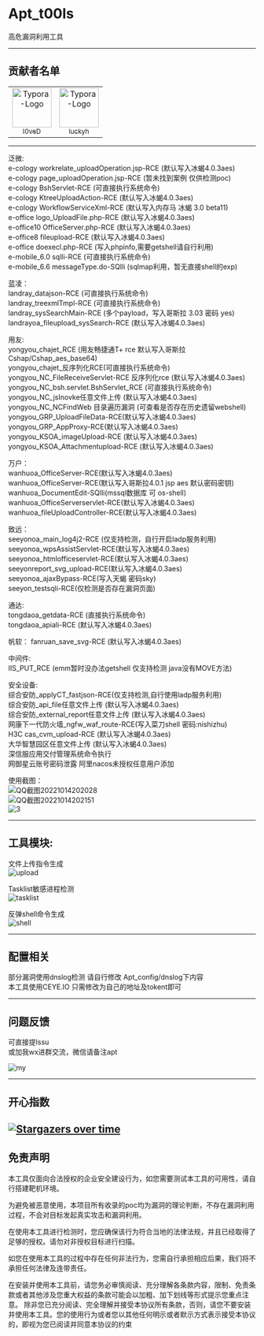 # Apt_t00ls

高危漏洞利用工具

---  

## 贡献者名单

<div><table frame=void>
	<tr>
        <td align="center">
            <img src="./image/I0veD.jpg"
                  alt="Typora-Logo"
                  height="80"/>
            <br>
            <a href="https://github.com/cdxiaodong"><sub>I0veD</sub></a>
        </td>  
        <td align="center">
            <img src="./image/luckyh.jpg"
                  alt="Typora-Logo"
                  height="80"/>
            <br>
            <a href="https://github.com/stop-bullshit"><sub>luckyh</sub></a>
        </td>
    </tr>
</table></div>

---

泛微:  
e-cology workrelate_uploadOperation.jsp-RCE (默认写入冰蝎4.0.3aes)  
e-cology page_uploadOperation.jsp-RCE (暂未找到案例 仅供检测poc)  
e-cology BshServlet-RCE (可直接执行系统命令)  
e-cology KtreeUploadAction-RCE (默认写入冰蝎4.0.3aes)  
e-cology WorkflowServiceXml-RCE (默认写入内存马 冰蝎 3.0 beta11)  
e-office logo_UploadFile.php-RCE (默认写入冰蝎4.0.3aes)  
e-office10 OfficeServer.php-RCE (默认写入冰蝎4.0.3aes)  
e-office8 fileupload-RCE (默认写入冰蝎4.0.3aes)  
e-office doexecl.php-RCE (写入phpinfo,需要getshell请自行利用)  
e-mobile_6.0 sqlli-RCE (可直接执行系统命令)  
e-mobile_6.6 messageType.do-SQlli (sqlmap利用，暂无直接shell的exp)

蓝凌：  
landray_datajson-RCE (可直接执行系统命令)  
landray_treexmlTmpl-RCE (可直接执行系统命令)  
landray_sysSearchMain-RCE (多个payload，写入哥斯拉 3.03 密码 yes)  
landrayoa_fileupload_sysSearch-RCE (默认写入冰蝎4.0.3aes)

用友:  
yongyou_chajet_RCE (用友畅捷通T+ rce 默认写入哥斯拉 Cshap/Cshap_aes_base64)  
yongyou_chajet_反序列化RCE(可直接执行系统命令)  
yongyou_NC_FileReceiveServlet-RCE 反序列化rce (默认写入冰蝎4.0.3aes)  
yongyou_NC_bsh.servlet.BshServlet_RCE (可直接执行系统命令)  
yongyou_NC_jsInovke任意文件上传 (默认写入冰蝎4.0.3aes)  
yongyou_NC_NCFindWeb 目录遍历漏洞 (可查看是否存在历史遗留webshell)  
yongyou_GRP_UploadFileData-RCE(默认写入冰蝎4.0.3aes)  
yongyou_GRP_AppProxy-RCE(默认写入冰蝎4.0.3aes)  
yongyou_KSOA_imageUpload-RCE (默认写入冰蝎4.0.3aes)  
yongyou_KSOA_Attachmentupload-RCE (默认写入冰蝎4.0.3aes)

万户：  
wanhuoa_OfficeServer-RCE(默认写入冰蝎4.0.3aes)    
wanhuoa_OfficeServer-RCE(默认写入哥斯拉4.0.1 jsp aes 默认密码密钥)  
wanhuoa_DocumentEdit-SQlli(mssql数据库 可 os-shell)  
wanhuoa_OfficeServerservlet-RCE(默认写入冰蝎4.0.3aes)  
wanhuoa_fileUploadController-RCE(默认写入冰蝎4.0.3aes)

致远：  
seeyonoa_main_log4j2-RCE (仅支持检测，自行开启ladp服务利用)  
seeyonoa_wpsAssistServlet-RCE(默认写入冰蝎4.0.3aes)  
seeyonoa_htmlofficeservlet-RCE(默认写入冰蝎4.0.3aes)  
seeyonreport_svg_upload-RCE(默认写入冰蝎4.0.3aes)  
seeyonoa_ajaxBypass-RCE(写入天蝎 密码sky)  
seeyon_testsqli-RCE(仅检测是否存在漏洞页面)

通达:  
tongdaoa_getdata-RCE (直接执行系统命令)  
tongdaoa_apiali-RCE (默认写入冰蝎4.0.3aes)

帆软：
fanruan_save_svg-RCE (默认写入冰蝎4.0.3aes)

中间件:  
IIS_PUT_RCE (emm暂时没办法getshell  仅支持检测 java没有MOVE方法)

安全设备:  
综合安防_applyCT_fastjson-RCE(仅支持检测,自行使用ladp服务利用)  
综合安防_api_file任意文件上传 (默认写入冰蝎4.0.3aes)  
综合安防_external_report任意文件上传 (默认写入冰蝎4.0.3aes)  
网康下一代防火墙_ngfw_waf_route-RCE(写入菜刀shell 密码:nishizhu)  
H3C cas_cvm_upload-RCE  (默认写入冰蝎4.0.3aes)  
大华智慧园区任意文件上传  (默认写入冰蝎4.0.3aes)  
深信服应用交付管理系统命令执行  
网御星云账号密码泄露
阿里nacos未授权任意用户添加

使用截图：  
![QQ截图20221014202028](https://user-images.githubusercontent.com/100954709/195846430-84bfff61-2c7b-4027-abcc-76d5910b76e4.png)  
![QQ截图20221014202151](https://user-images.githubusercontent.com/100954709/195846449-cbf2d0c2-e0f6-4567-b0d4-d9ead527d459.png)  
![3](https://user-images.githubusercontent.com/100954709/193958439-cdaf1a64-55f4-4afb-9a44-cfec5e237208.png)
  
---
## 工具模块:

文件上传指令生成  
![upload](https://user-images.githubusercontent.com/100954709/195846198-3133fd70-3849-4dfe-862c-c42dd865b214.png)


Tasklist敏感进程检测  
![tasklist](https://user-images.githubusercontent.com/100954709/195846255-b06e35e9-718b-4b69-a203-cadb88338858.png)

反弹shell命令生成  
![shell](https://user-images.githubusercontent.com/100954709/195846331-474bdd57-ef97-45a5-b872-5b39de592c70.png)


---
## 配置相关

部分漏洞使用dnslog检测  请自行修改 Apt_config/dnslog下内容  
本工具使用CEYE.IO   只需修改为自己的地址及tokent即可

---
## 问题反馈
可直接提Issu  
或加我wx进群交流，微信请备注apt

![my](https://user-images.githubusercontent.com/100954709/193801691-df73fec6-284a-450a-943a-09fe023bcde0.png)


---


## 开心指数

[![Stargazers over time](https://starchart.cc/White-hua/Apt_t00ls.svg)](https://starchart.cc/White-hua/Apt_t00ls)
---
## 免责声明
本工具仅面向合法授权的企业安全建设行为，如您需要测试本工具的可用性，请自行搭建靶机环境。

为避免被恶意使用，本项目所有收录的poc均为漏洞的理论判断，不存在漏洞利用过程，不会对目标发起真实攻击和漏洞利用。

在使用本工具进行检测时，您应确保该行为符合当地的法律法规，并且已经取得了足够的授权。请勿对非授权目标进行扫描。

如您在使用本工具的过程中存在任何非法行为，您需自行承担相应后果，我们将不承担任何法律及连带责任。

在安装并使用本工具前，请您务必审慎阅读、充分理解各条款内容，限制、免责条款或者其他涉及您重大权益的条款可能会以加粗、加下划线等形式提示您重点注意。 除非您已充分阅读、完全理解并接受本协议所有条款，否则，请您不要安装并使用本工具。您的使用行为或者您以其他任何明示或者默示方式表示接受本协议的，即视为您已阅读并同意本协议的约束

